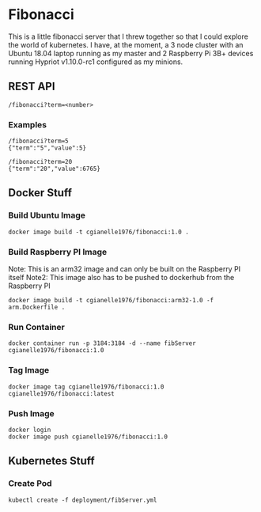 # Fibonacci
This is a little fibonacci server that I threw together so that I could explore the world of kubernetes. I have, at the moment, a 3 node cluster with an Ubuntu 18.04 laptop running as my master and 2 Raspberry Pi 3B+ devices running Hypriot v1.10.0-rc1 configured as my minions.

## REST API
~~~~
/fibonacci?term=<number>
~~~~
### Examples
~~~~
/fibonacci?term=5
{"term":"5","value":5}
~~~~
~~~~
/fibonacci?term=20
{"term":"20","value":6765}
~~~~

## Docker Stuff
### Build Ubuntu Image
~~~~
docker image build -t cgianelle1976/fibonacci:1.0 .
~~~~
### Build Raspberry PI Image
Note: This is an arm32 image and can only be built on the Raspberry PI itself
Note2: This image also has to be pushed to dockerhub from the Raspberry PI
~~~~
docker image build -t cgianelle1976/fibonacci:arm32-1.0 -f arm.Dockerfile .
~~~~
### Run Container
~~~~
docker container run -p 3184:3184 -d --name fibServer cgianelle1976/fibonacci:1.0
~~~~
### Tag Image
~~~~
docker image tag cgianelle1976/fibonacci:1.0 cgianelle1976/fibonacci:latest
~~~~
### Push Image
~~~~
docker login
docker image push cgianelle1976/fibonacci:1.0
~~~~

## Kubernetes Stuff
### Create Pod
~~~~
kubectl create -f deployment/fibServer.yml
~~~~
